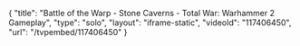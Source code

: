 {
    "title": "Battle of the Warp - Stone Caverns - Total War: Warhammer 2 Gameplay",
    "type": "solo",
    "layout": "iframe-static",
    "videoId": "117406450",
    "url": "\/tvpembed\/117406450"
}